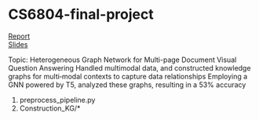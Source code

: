# CS6804-final-project  

[Report](https://github.com/ting-chih/CS6804-final-project/blob/main/final_report.pdf)  
[Slides](https://github.com/ting-chih/CS6804-final-project/blob/main/prsentation.pdf)  

Topic: Heterogeneous Graph Network for Multi-page Document Visual Question Answering
Handled multimodal data, and constructed knowledge graphs for multi‑modal contexts to capture data relationships
Employing a GNN powered by T5, analyzed these graphs, resulting in a 53% accuracy

1. preprocess_pipeline.py  
2. Construction_KG/*
